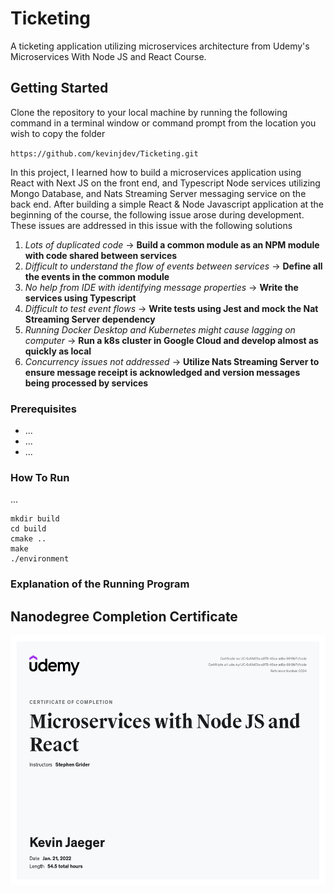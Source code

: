# Ticketing
A ticketing application utilizing microservices architecture from Udemy's Microservices With Node JS and React Course.

## Getting Started
Clone the repository to your local machine by running the following command in a terminal window or command prompt from the location you wish to copy the folder

`https://github.com/kevinjdev/Ticketing.git`

In this project, I learned how to build a microservices application using React with Next JS on the front end, and Typescript Node services utilizing Mongo Database, and Nats Streaming Server messaging service on the back end. 
After building a simple React & Node Javascript application at the beginning of the course, the following issue arose during development. These issues are addressed in this issue with the following solutions
1. *Lots of duplicated code* -> **Build a common module as an NPM module with code shared between services**
2. *Difficult to understand the flow of events between services* -> **Define all the events in the common module**
3. *No help from IDE with identifying message properties* -> **Write the services using Typescript**
4. *Difficult to test event flows* -> **Write tests using Jest and mock the Nat Streaming Server dependency**
5. *Running Docker Desktop and Kubernetes might cause lagging on computer* -> **Run a k8s cluster in Google Cloud and develop almost as quickly as local**
6. *Concurrency issues not addressed* -> **Utilize Nats Streaming Server to ensure message receipt is acknowledged and version messages being processed by services**

### Prerequisites
* ...
* ...
* ...

### How To Run
... 
```
mkdir build
cd build
cmake ..
make
./environment
```
### Explanation of the Running Program

## Nanodegree Completion Certificate
<img src="microservices-kevin-jaeger.jpg" width="600" height="400" />
